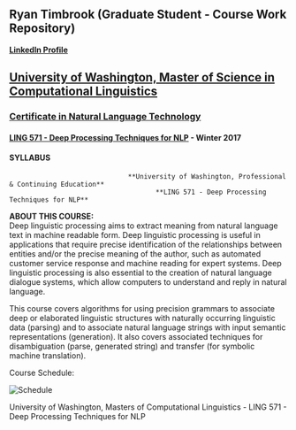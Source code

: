 ## Ryan Timbrook (Graduate Student - Course Work Repository)
**[LinkedIn Profile](https://www.linkedin.com/in/ryantimbrook/)**

## [University of Washington, Master of Science in Computational Linguistics](https://www.compling.uw.edu/?utm_source=pce.uw.edu&utm_medium=referral&utm_campaign=(not%20set))
### [Certificate in Natural Language Technology](https://www.pce.uw.edu/certificates/natural-language-technology)

#### [LING 571 - Deep Processing Techniques for NLP](https://www.pce.uw.edu/courses/deep-processing-techniques-for-natural-language-processing) - Winter 2017
#### SYLLABUS

                                  **University of Washington, Professional & Continuing Education**
                                         **LING 571 - Deep Processing Techniques for NLP**     

**ABOUT THIS COURSE:** <br>
Deep linguistic processing aims to extract meaning from natural language text in machine readable form. Deep linguistic processing is useful in applications that require precise identification of the relationships between entities and/or the precise meaning of the author, such as automated customer service response and machine reading for expert systems. Deep linguistic processing is also essential to the creation of natural language dialogue systems, which allow computers to understand and reply in natural language.

This course covers algorithms for using precision grammars to associate deep or elaborated linguistic structures with naturally occurring linguistic data (parsing) and to associate natural language strings with input semantic representations (generation). It also covers associated techniques for disambiguation (parse, generated string) and transfer (for symbolic machine translation).




Course Schedule:

![Schedule](./images/schedule.png)

University of Washington, Masters of Computational Linguistics - LING 571 - Deep Processing Techniques for NLP
